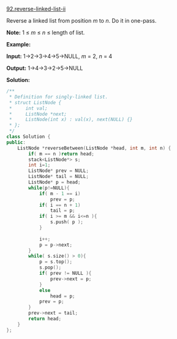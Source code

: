 [92.reverse-linked-list-ii](https://leetcode.com/problems/reverse-linked-list-ii/)  

Reverse a linked list from position _m_ to _n_. Do it in one-pass.

**Note:** 1 ≤ _m_ ≤ _n_ ≤ length of list.

**Example:**

  
**Input:** 1->2->3->4->5->NULL, _m_ = 2, _n_ = 4
  
**Output:** 1->4->3->2->5->NULL  



**Solution:**  

```cpp
/**
 * Definition for singly-linked list.
 * struct ListNode {
 *     int val;
 *     ListNode *next;
 *     ListNode(int x) : val(x), next(NULL) {}
 * };
 */
class Solution {
public:
    ListNode *reverseBetween(ListNode *head, int m, int n) {
        if( m == n )return head;
        stack<ListNode*> s;
        int i=1;
        ListNode* prev = NULL;
        ListNode* tail = NULL;
        ListNode* p = head;
        while(p!=NULL){
            if( m - 1 == i)
                prev = p;
            if( i == n + 1)
                tail = p;
            if( i >= m && i<=n ){
                s.push( p );
            }
            
            i++;
            p = p->next;
        }
        while( s.size() > 0){
            p = s.top();
            s.pop();
            if( prev != NULL ){
                prev->next = p;
            }
            else
                head = p;
            prev = p;
        }
        prev->next = tail;
        return head;
    }
};
```
      